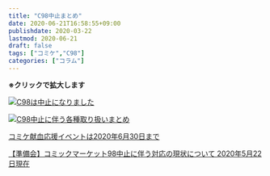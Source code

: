 ```yaml
---
title: "C98中止まとめ"
date: 2020-06-21T16:58:55+09:00
publishdate: 2020-03-22
lastmod: 2020-06-21
draft: false
tags: ["コミケ","C98"]
categories: ["コラム"]
---
```


**※クリックで拡大します**

[![C98は中止になりました](http://ex.t98.info/doc/2020/c98/c98-5.svg "C98は中止になりました")](http://ex.t98.info/doc/2020/c98/c98-5.svg)

[![C98中止に伴う各種取り扱いまとめ](http://ex.t98.info/doc/2020/c98/c98-6.svg "C98中止に伴う各種取り扱いまとめ")](http://ex.t98.info/doc/2020/c98/c98-6.svg)

[コミケ献血応援イベントは2020年6月30日まで](https://twitter.com/mie_kenketsu/status/1262549153856413697)

[【準備会】コミックマーケット98中止に伴う対応の現状について 2020年5月22日現在](https://www.comiket.co.jp/info-a/C98/C98Covid19Notice4.html)